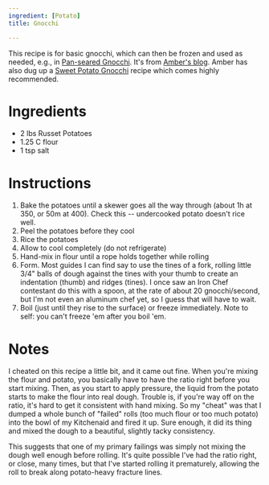 ```yaml
---
ingredient: [Potato]
title: Gnocchi

---
```

This recipe is for basic gnocchi, which can then be frozen and used as needed, e.g., in [Pan-seared Gnocchi](pan-seared-gnocchi.html).  It's from [Amber's blog](http://www.livejournal.com/users/sesara/833.html).  Amber has also dug up a [Sweet Potato Gnocchi](sweet-potato-gnocchi.html) recipe which comes highly recommended.
# Ingredients

* 2 lbs Russet Potatoes
* 1.25 C flour
* 1 tsp salt
# Instructions

 1. Bake the potatoes until a skewer goes all the way through (about 1h at 350, or 50m at 400).  Check this -- undercooked potato doesn't rice well.
 1. Peel the potatoes before they cool
 1. Rice the potatoes
 1. Allow to cool completely (do not refrigerate)
 1. Hand-mix in flour until a rope holds together while rolling
 1. Form.  Most guides I can find say to use the tines of a fork, rolling little 3/4" balls of dough against the tines with your thumb to create an indentation (thumb) and ridges (tines).  I once saw an Iron Chef contestant do this with a spoon, at the rate of about 20 gnocchi/second, but I'm not even an aluminum chef yet, so I guess that will have to wait.
 1. Boil (just until they rise to the surface) or freeze immediately.  Note to self: you can't freeze 'em after you boil 'em.
# Notes

I cheated on this recipe a little bit, and it came out fine.  When you're mixing the flour and potato, you basically have to have the ratio right before you start mixing.  Then, as you start to apply pressure, the liquid from the potato starts to make the flour into real dough.  Trouble is, if you're way off on the ratio, it's hard to get it consistent with hand mixing.  So my "cheat" was that I dumped a whole bunch of "failed" rolls (too much flour or too much potato) into the bowl of my Kitchenaid and fired it up.  Sure enough, it did its thing and mixed the dough to a beautiful, slightly tacky consistency.

This suggests that one of my primary failings was simply not mixing the dough well enough before rolling.  It's quite possible I've had the ratio right, or close,  many times, but that I've started rolling it prematurely, allowing the roll to break along potato-heavy fracture lines.

